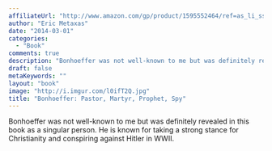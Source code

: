 ```yaml
---
affiliateUrl: "http://www.amazon.com/gp/product/1595552464/ref=as_li_ss_tl?ie=UTF8&camp=1789&creative=390957&creativeASIN=1595552464&linkCode=as2&tag=jaktre-20"
author: "Eric Metaxas"
date: "2014-03-01"
categories:
  - "Book"
comments: true
description: "Bonhoeffer was not well-known to me but was definitely revealed in this book as a singular person. He is known for taking a strong stance for Christia"
draft: false
metaKeywords: ""
layout: "book"
image: "http://i.imgur.com/l0ifT2Q.jpg"
title: "Bonhoeffer: Pastor, Martyr, Prophet, Spy"
---
```


Bonhoeffer was not well-known to me but was definitely revealed in this book as a singular person. He is known for taking a strong stance for Christianity and conspiring against Hitler in WWII.
